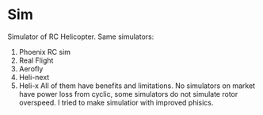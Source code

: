 # Sim
Simulator of RC Helicopter.
Same simulators:
1) Phoenix RC sim
2) Real Flight
3) Aerofly
4) Heli-next
5) Heli-x
All of them have benefits and limitations. No simulators on market have power loss from cyclic, some simulators do not simulate rotor overspeed. I tried to make simulatior with improved phisics. 

